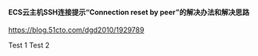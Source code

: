 

#### ECS云主机SSH连接提示“Connection reset by peer”的解决办法和解决思路
https://blog.51cto.com/dgd2010/1929789

Test 1
Test 2